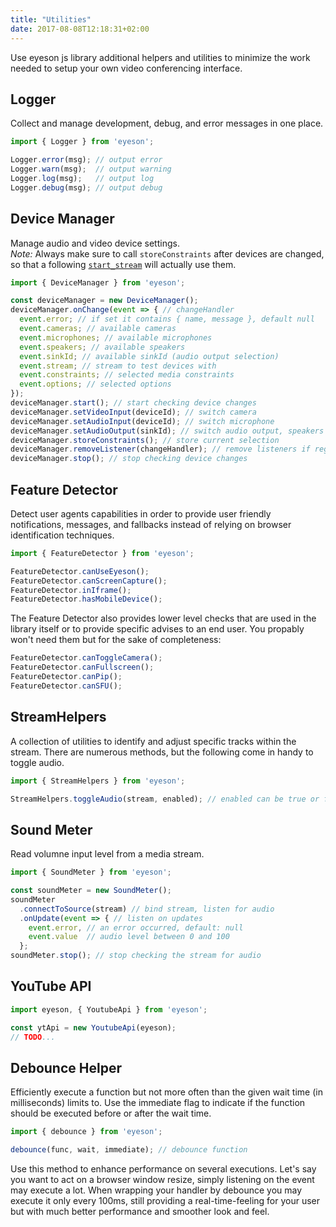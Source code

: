 ```yaml
---
title: "Utilities"
date: 2017-08-08T12:18:31+02:00
---
```


Use eyeson js library additional helpers and utilities to minimize the work
needed to setup your own video conferencing interface.

## Logger

Collect and manage development, debug, and error messages in one place.

```JavaScript
import { Logger } from 'eyeson';

Logger.error(msg); // output error
Logger.warn(msg);  // output warning
Logger.log(msg);   // output log
Logger.debug(msg); // output debug
```

## Device Manager

Manage audio and video device settings.\
_Note:_ Always make sure to call `storeConstraints` after devices are changed, so that
a following [`start_stream`](/events/#start_stream) will actually use them.

```JavaScript
import { DeviceManager } from 'eyeson';

const deviceManager = new DeviceManager();
deviceManager.onChange(event => { // changeHandler
  event.error; // if set it contains { name, message }, default null
  event.cameras; // available cameras
  event.microphones; // available microphones
  event.speakers; // available speakers
  event.sinkId; // available sinkId (audio output selection)
  event.stream; // stream to test devices with
  event.constraints; // selected media constraints
  event.options; // selected options
});
deviceManager.start(); // start checking device changes
deviceManager.setVideoInput(deviceId); // switch camera
deviceManager.setAudioInput(deviceId); // switch microphone
deviceManager.setAudioOutput(sinkId); // switch audio output, speakers
deviceManager.storeConstraints(); // store current selection
deviceManager.removeListener(changeHandler); // remove listeners if registered via onChange
deviceManager.stop(); // stop checking device changes
```

## Feature Detector

Detect user agents capabilities in order to provide user friendly
notifications, messages, and fallbacks instead of relying on browser
identification techniques.

```JavaScript
import { FeatureDetector } from 'eyeson';

FeatureDetector.canUseEyeson();
FeatureDetector.canScreenCapture();
FeatureDetector.inIframe();
FeatureDetector.hasMobileDevice();
```

The Feature Detector also provides lower level checks that are used in the
library itself or to provide specific advises to an end user. You propably
won't need them but for the sake of completeness:

```JavaScript
FeatureDetector.canToggleCamera();
FeatureDetector.canFullscreen();
FeatureDetector.canPip();
FeatureDetector.canSFU();
```

## StreamHelpers

A collection of utilities to identify and adjust specific tracks within the stream.
There are numerous methods, but the following come in handy to toggle audio.

```JavaScript
import { StreamHelpers } from 'eyeson';

StreamHelpers.toggleAudio(stream, enabled); // enabled can be true or false
```

## Sound Meter

Read volumne input level from a media stream.

```JavaScript
import { SoundMeter } from 'eyeson';

const soundMeter = new SoundMeter();
soundMeter
  .connectToSource(stream) // bind stream, listen for audio
  .onUpdate(event => { // listen on updates
    event.error, // an error occurred, default: null
    event.value  // audio level between 0 and 100
  };
soundMeter.stop(); // stop checking the stream for audio
```

## YouTube API

```JavaScript
import eyeson, { YoutubeApi } from 'eyeson';

const ytApi = new YoutubeApi(eyeson);
// TODO...
```

## Debounce Helper

Efficiently execute a function but not more often than the given wait time (in
milliseconds) limits to. Use the immediate flag to indicate if the function
should be executed before or after the wait time.

```JavaScript
import { debounce } from 'eyeson';

debounce(func, wait, immediate); // debounce function
```

Use this method to enhance performance on several executions. Let's say you
want to act on a browser window resize, simply listening on the event may
execute a lot. When wrapping your handler by debounce you may execute it
only every 100ms, still providing a real-time-feeling for your user but with
much better performance and smoother look and feel.
